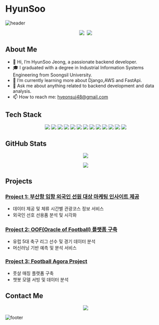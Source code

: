 # HyunSoo

![header](https://capsule-render.vercel.app/api?type=waving&color=auto&height=300&section=header&text=Welcome%20to%20HyunSoo's%20GitHub&fontSize=50&animation=fadeIn&fontAlignY=38&desc=Hello,%20I'm%20HyunSoo!&descAlignY=51&descAlign=62)

<p align="center">
  <a href="https://chrishyunstead.github.io/"><img src="https://img.shields.io/badge/GitHub-181717?style=flat-square&logo=github&logoColor=white&link=https://chrishyunstead.github.io/"/></a>&nbsp
  <a href="mailto:hyeonsuj48@gmail.com"><img src="https://img.shields.io/badge/Gmail-EA4335?style=flat-square&logo=gmail&logoColor=white&link=mailto:hyeonsuj48@gmail.com"/></a>
</p>

## About Me

- 👋 Hi, I’m HyunSoo Jeong, a passionate backend developer.
- 🎓 I graduated with a degree in Industrial Information Systems Engineering from Soongsil University.
- 🌱 I’m currently learning more about Django,AWS and FastApi.
- 💬 Ask me about anything related to backend development and data analysis.
- 📫 How to reach me: hyeonsuj48@gmail.com

## Tech Stack

<p align="center">
  <img src="https://img.shields.io/badge/Python-3776AB?style=for-the-badge&logo=python&logoColor=white"/>
  <img src="https://img.shields.io/badge/Django-092E20?style=for-the-badge&logo=django&logoColor=white"/>
  <img src="https://img.shields.io/badge/FastAPI-009688?style=for-the-badge&logo=fastapi&logoColor=white"/>
  <img src="https://img.shields.io/badge/MySQL-4479A1?style=for-the-badge&logo=mysql&logoColor=white"/>
  <img src="https://img.shields.io/badge/AWS-232F3E?style=for-the-badge&logo=amazon-aws&logoColor=white"/>
  <img src="https://img.shields.io/badge/HTML5-E34F26?style=for-the-badge&logo=html5&logoColor=white"/>
  <img src="https://img.shields.io/badge/CSS3-1572B6?style=for-the-badge&logo=css3&logoColor=white"/>
  <img src="https://img.shields.io/badge/JavaScript-F7DF1E?style=for-the-badge&logo=javascript&logoColor=black"/>
  <img src="https://img.shields.io/badge/Pandas-150458?style=for-the-badge&logo=pandas&logoColor=white"/>
  <img src="https://img.shields.io/badge/NumPy-013243?style=for-the-badge&logo=numpy&logoColor=white"/>
  <img src="https://img.shields.io/badge/Scikit--Learn-F7931E?style=for-the-badge&logo=scikit-learn&logoColor=white"/>
  <img src="https://img.shields.io/badge/TensorFlow-FF6F00?style=for-the-badge&logo=tensorflow&logoColor=white"/>
  <img src="https://img.shields.io/badge/Keras-D00000?style=for-the-badge&logo=keras&logoColor=white"/>
</p>

## GitHub Stats

<p align="center">
  <img src="https://github-readme-stats.vercel.app/api?username=chrishyunstead&show_icons=true&theme=radical"/>
</p>

<p align="center">
  <img src="https://github-readme-stats.vercel.app/api/top-langs/?username=chrishyunstead&layout=compact&theme=radical"/>
</p>

## Projects

### [Project 1: 부산항 입항 외국인 선원 대상 마케팅 인사이트 제공](https://github.com/chrishyunstead/first_project)
- 데이터 제공 및 체류 시간별 관광코스 정보 서비스
- 외국인 선호 선용품 분석 및 시각화

### [Project 2: OOF(Oracle of Football) 플랫폼 구축](https://github.com/chrishyunstead/second_project)
- 유럽 5대 축구 리그 선수 및 경기 데이터 분석
- 머신러닝 기반 예측 및 분석 서비스

### [Project 3: Football Agora Project](https://github.com/chrishyunstead/Final_project)
- 풋살 매칭 플랫폼 구축
- 챗봇 모델 서빙 및 데이터 분석

## Contact Me

<p align="center">
  <a href="mailto:hyeonsuj48@gmail.com"><img src="https://img.shields.io/badge/Gmail-EA4335?style=flat-square&logo=gmail&logoColor=white&link=mailto:hyeonsuj48@gmail.com"/></a>
</p>

![footer](https://capsule-render.vercel.app/api?type=waving&color=auto&height=200&section=footer)
